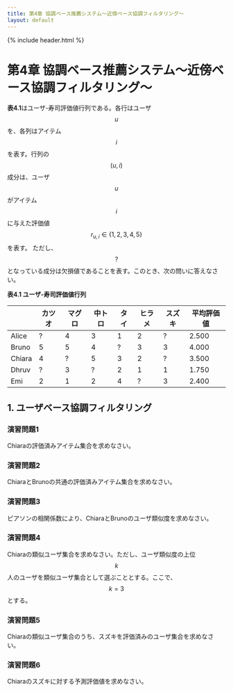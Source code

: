 ```yaml
---
title: 第4章 協調ベース推薦システム～近傍ベース協調フィルタリング～
layout: default
---
```


{% include header.html %}

# 第4章 協調ベース推薦システム～近傍ベース協調フィルタリング～

**表4.1**はユーザ-寿司評価値行列である。各行はユーザ$$u$$を、各列はアイテム$$i$$を表す。行列の$$(u, i)$$成分は、ユーザ$$u$$がアイテム$$i$$に与えた評価値$$r_{u,i} \in \{1, 2, 3, 4, 5\}$$を表す。
ただし、$$?$$となっている成分は欠損値であることを表す。このとき、次の問いに答えなさい。

**表4.1 ユーザ-寿司評価値行列**

| | カツオ | マグロ | 中トロ | タイ | ヒラメ | スズキ | 平均評価値 |
| ----- | - | - | - | - | - | - | ----- |
| Alice | ? | 4 | 3 | 1 | 2 | ? | 2.500 |
| Bruno | 5 | 5 | 4 | ? | 3 | 3 | 4.000 |
| Chiara | 4 | ? | 5 | 3 | 2 | ? | 3.500 |
| Dhruv | ? | 3 | ? | 2 | 1 | 1 | 1.750 |
| Emi | 2 | 1 | 2 | 4 | ? | 3 | 2.400 |

## 1. ユーザベース協調フィルタリング

### 演習問題1
Chiaraの評価済みアイテム集合を求めなさい。

### 演習問題2
ChiaraとBrunoの共通の評価済みアイテム集合を求めなさい。

### 演習問題3
ピアソンの相関係数により、ChiaraとBrunoのユーザ類似度を求めなさい。

### 演習問題4
Chiaraの類似ユーザ集合を求めなさい。ただし、ユーザ類似度の上位$$k$$人のユーザを類似ユーザ集合として選ぶこととする。ここで、$$k=3$$とする。

### 演習問題5
Chiaraの類似ユーザ集合のうち、スズキを評価済みのユーザ集合を求めなさい。

### 演習問題6
Chiaraのスズキに対する予測評価値を求めなさい。

